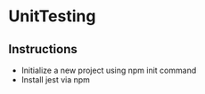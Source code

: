 # UnitTesting

 ## Instructions
<ul>
<li>Initialize a new project using npm init command</li>
<li>Install jest via npm</li>
   
</ul>